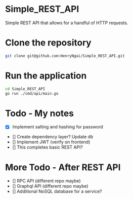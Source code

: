 # Simple_REST_API
Simple REST API that allows for a handful of HTTP requests.


# Clone the repository
```bash
git clone git@github.com:HenryNgai/Simple_REST_API.git
```

# Run the application
```bash
cd Simple_REST_API
go run ./cmd/api/main.go
```

# Todo - My notes
- [x] Implement salting and hashing for password
- [] Create dependency layer? Update db
- [] Implement JWT (verify on frontend)
- [] This completes basic REST API?

# More Todo - After REST API
- [] RPC API (different repo maybe)
- [] Graphql API (different repo maybe)
- [] Additional NoSQL database for a service?
